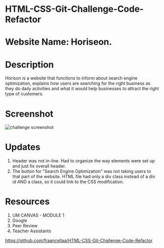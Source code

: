 # HTML-CSS-Git-Challenge-Code-Refactor

# Website Name: Horiseon. 

# Description

Horison is a website that functions to inform about search engine optimization, explains how users are searching for the right business as they do daily activities and what it would help businesses to attract the right type of customers. 

# Screenshot 
![challenge screenshot](https://user-images.githubusercontent.com/95050386/147001646-5ec406d4-e3f0-4f34-9048-487fa4ff5e8d.png)


# Updates
1. Header was not in-line. Had to organize the way elements were set up and just fix overall header.
2. The button for "Search Engine Optimization" was not taking users to that part of the website. HTML file had only a div class instead of a div id AND a class, so it could link to the CSS modification.

# Resources
1. UM CANVAS - MODULE 1
2. Google
3. Peer Review
4. Teacher Assistants

https://github.com/fraancellaa/HTML-CSS-Git-Challenge-Code-Refactor
